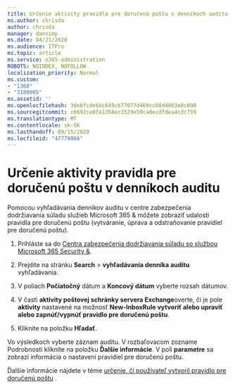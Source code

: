 ```yaml
---
title: Určenie aktivity pravidla pre doručenú poštu v denníkoch auditu
ms.author: chrisda
author: chrisda
manager: dansimp
ms.date: 04/21/2020
ms.audience: ITPro
ms.topic: article
ms.service: o365-administration
ROBOTS: NOINDEX, NOFOLLOW
localization_priority: Normal
ms.custom:
- "1368"
- "3100005"
ms.assetid: ''
ms.openlocfilehash: 3de6fcde6dc649cb77077d469cc66d4003e0c890
ms.sourcegitcommit: c6692ce0fa1358ec3529e59ca0ecdfdea4cdc759
ms.translationtype: MT
ms.contentlocale: sk-SK
ms.lasthandoff: 09/15/2020
ms.locfileid: "47779066"
---
```

# <a name="identify-inbox-rule-activity-in-audit-logs"></a>Určenie aktivity pravidla pre doručenú poštu v denníkoch auditu

Pomocou vyhľadávania denníkov auditu v centre zabezpečenia dodržiavania súladu služieb Microsoft 365 & môžete zobraziť udalosti pravidla pre doručenú poštu (vytváranie, úprava a odstraňovanie pravidiel pre doručenú poštu).

1. Prihláste sa do [Centra zabezpečenia dodržiavania súladu so službou Microsoft 365 Security &](https://protection.office.com/).

2. Prejdite na stránku **Search**  >  **vyhľadávania denníka auditu** vyhľadávania.

3. V poliach **Počiatočný** dátum a **Koncový dátum** vyberte rozsah dátumov.

4. V časti **aktivity poštovej schránky servera Exchange**overte, či je pole **aktivity** nastavené na možnosť **New-InboxRule vytvoriť alebo upraviť alebo zapnúť/vypnúť pravidlo pre doručenú poštu**.

5. Kliknite na položku **Hľadať**.

Vo výsledkoch vyberte záznam auditu. V rozbaľovacom zozname Podrobnosti kliknite na položku **Ďalšie informácie**. V poli **parametre** sa zobrazí informácia o nastavení pravidiel pre doručenú poštu.

Ďalšie informácie nájdete v téme [určenie, či používateľ vytvoril pravidlo pre doručenú poštu](https://docs.microsoft.com//office365/securitycompliance/auditing-troubleshooting-scenarios#determining-if-a-user-created-an-inbox-rule) .
